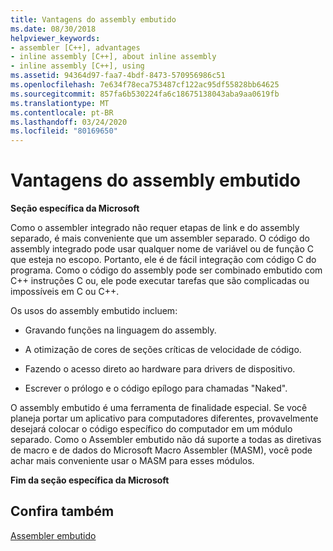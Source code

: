 ```yaml
---
title: Vantagens do assembly embutido
ms.date: 08/30/2018
helpviewer_keywords:
- assembler [C++], advantages
- inline assembly [C++], about inline assembly
- inline assembly [C++], using
ms.assetid: 94364d97-faa7-4bdf-8473-570956986c51
ms.openlocfilehash: 7e634f78eca753487cf122ac95df55828bb64625
ms.sourcegitcommit: 857fa6b530224fa6c18675138043aba9aa0619fb
ms.translationtype: MT
ms.contentlocale: pt-BR
ms.lasthandoff: 03/24/2020
ms.locfileid: "80169650"
---
```

# <a name="advantages-of-inline-assembly"></a>Vantagens do assembly embutido

**Seção específica da Microsoft**

Como o assembler integrado não requer etapas de link e do assembly separado, é mais conveniente que um assembler separado. O código do assembly integrado pode usar qualquer nome de variável ou de função C que esteja no escopo. Portanto, ele é de fácil integração com código C do programa. Como o código do assembly pode ser combinado embutido com C++ instruções C ou, ele pode executar tarefas que são complicadas ou impossíveis em C ou C++.

Os usos do assembly embutido incluem:

- Gravando funções na linguagem do assembly.

- A otimização de cores de seções críticas de velocidade de código.

- Fazendo o acesso direto ao hardware para drivers de dispositivo.

- Escrever o prólogo e o código epílogo para chamadas "Naked".

O assembly embutido é uma ferramenta de finalidade especial. Se você planeja portar um aplicativo para computadores diferentes, provavelmente desejará colocar o código específico do computador em um módulo separado. Como o Assembler embutido não dá suporte a todas as diretivas de macro e de dados do Microsoft Macro Assembler (MASM), você pode achar mais conveniente usar o MASM para esses módulos.

**Fim da seção específica da Microsoft**

## <a name="see-also"></a>Confira também

[Assembler embutido](../../assembler/inline/inline-assembler.md)<br/>
